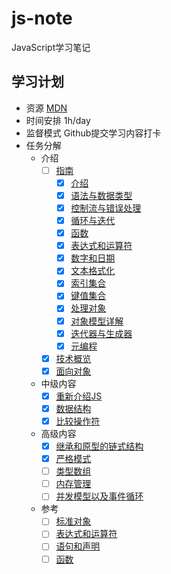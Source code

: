 # js-note
JavaScript学习笔记

## 学习计划

* 资源
[MDN](https://developer.mozilla.org/zh-CN/docs/Web/JavaScript)
* 时间安排
1h/day
* 监督模式
Github提交学习内容打卡
* 任务分解
    - 介绍
        - [ ] [指南](https://developer.mozilla.org/zh-CN/docs/Web/JavaScript/Guide)
            - [x] [介绍](https://developer.mozilla.org/zh-CN/docs/Web/JavaScript/Guide/Introduction)
            - [x] [语法与数据类型](https://developer.mozilla.org/zh-CN/docs/Web/JavaScript/Guide/Grammar_and_types)
            - [x] [控制流与错误处理](https://developer.mozilla.org/zh-CN/docs/Web/JavaScript/Guide/Control_flow_and_error_handling)
            - [x] [循环与迭代](https://developer.mozilla.org/zh-CN/docs/Web/JavaScript/Guide/Loops_and_iteration)
            - [x] [函数](https://developer.mozilla.org/zh-CN/docs/Web/JavaScript/Guide/Functions)
            - [x] [表达式和运算符](https://developer.mozilla.org/zh-CN/docs/Web/JavaScript/Guide/Expressions_and_Operators)
            - [x] [数字和日期](https://developer.mozilla.org/zh-CN/docs/Web/JavaScript/Guide/Numbers_and_dates)
            - [x] [文本格式化](https://developer.mozilla.org/zh-CN/docs/Web/JavaScript/Guide/Text_formatting)
            - [x] [索引集合](https://developer.mozilla.org/zh-CN/docs/Web/JavaScript/Guide/Indexed_collections)
            - [x] [键值集合](https://developer.mozilla.org/zh-CN/docs/Web/JavaScript/Guide/Keyed_collections)
            - [x] [处理对象](https://developer.mozilla.org/zh-CN/docs/Web/JavaScript/Guide/Working_with_Objects)
            - [x] [对象模型详解](https://developer.mozilla.org/zh-CN/docs/Web/JavaScript/Guide/Details_of_the_Object_Model)
            - [x] [迭代器与生成器](https://developer.mozilla.org/zh-CN/docs/Web/JavaScript/Guide/Iterators_and_Generators)
            - [x] [元编程](https://developer.mozilla.org/zh-CN/docs/Web/JavaScript/Guide/Meta_programming)
        - [x] [技术概览](https://developer.mozilla.org/zh-CN/docs/Web/JavaScript/JavaScript_technologies_overview)
        - [x] [面向对象](https://developer.mozilla.org/zh-CN/docs/Web/JavaScript/Introduction_to_Object-Oriented_JavaScript)
    - 中级内容
        - [x] [重新介绍JS](https://developer.mozilla.org/zh-CN/docs/Web/JavaScript/A_re-introduction_to_JavaScript)
        - [x] [数据结构](https://developer.mozilla.org/zh-CN/docs/Web/JavaScript/Data_structures)
        - [x] [比较操作符](https://developer.mozilla.org/zh-CN/docs/Web/JavaScript/Equality_comparisons_and_when_to_use_them)
    - 高级内容
        - [x] [继承和原型的链式结构](https://developer.mozilla.org/zh-CN/docs/Web/JavaScript/Guide/Inheritance_and_the_prototype_chain)
        - [x] [严格模式](https://developer.mozilla.org/zh-CN/docs/Web/JavaScript/Reference/Strict_mode)
        - [ ] [类型数组](https://developer.mozilla.org/zh-CN/docs/Web/JavaScript/Typed_arrays)
        - [ ] [内存管理](https://developer.mozilla.org/zh-CN/docs/Web/JavaScript/Memory_Management)
        - [ ] [并发模型以及事件循环](https://developer.mozilla.org/zh-CN/docs/Web/JavaScript/EventLoop)
    - 参考
        - [ ] [标准对象](https://developer.mozilla.org/zh-CN/docs/Web/JavaScript/Reference/Global_Objects)
        - [ ] [表达式和运算符](https://developer.mozilla.org/zh-CN/docs/Web/JavaScript/Reference/Operators)
        - [ ] [语句和声明](https://developer.mozilla.org/zh-CN/docs/Web/JavaScript/Reference/Statements)
        - [ ] [函数](https://developer.mozilla.org/zh-CN/docs/Web/JavaScript/Reference/Functions)
